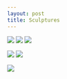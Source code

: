 ```yaml
---
layout: post
title: Sculptures
---
```

![](https://kyragunluk.github.io/images/sculp6.png)
![](https://kyragunluk.github.io/images/sculp4.png)
![](https://kyragunluk.github.io/images/sculp5.png)









![](https://kyragunluk.github.io/images/sculp2.png)
![](https://kyragunluk.github.io/images/sculp3.png)









![](https://kyragunluk.github.io/images/sculp1.png)
